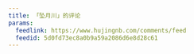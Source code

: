 ```yaml
---
title: 「坠月川」的评论
params:
  feedlink: https://www.hujingnb.com/comments/feed
  feedid: 5d0fd73ec8a0b9a59a2086d6e8d28c61
---
```

